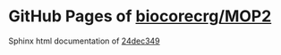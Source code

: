 GitHub Pages of [biocorecrg/MOP2](https://github.com/biocorecrg/MOP2.git)
===
Sphinx html documentation of [24dec349](https://github.com/biocorecrg/MOP2/tree/24dec349bca7e3baf6a7b66fad3cd17dd79de5a7)
